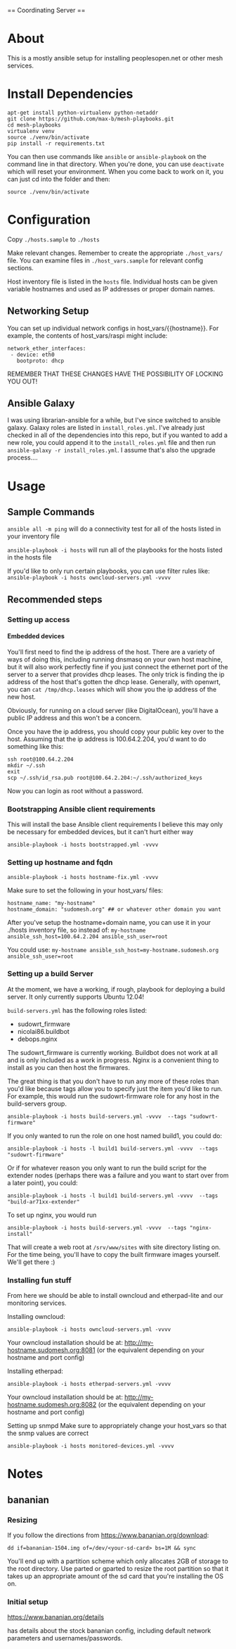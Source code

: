 == Coordinating Server ==

# About

This is a mostly ansible setup for installing peoplesopen.net or other mesh services.

# Install Dependencies

```
apt-get install python-virtualenv python-netaddr
git clone https://github.com/max-b/mesh-playbooks.git
cd mesh-playbooks
virtualenv venv
source ./venv/bin/activate
pip install -r requirements.txt
```

You can then use commands like `ansible` or `ansible-playbook` on the command line in that directory.
When you're done, you can use `deactivate` which will reset your environment.
When you come back to work on it, you can just cd into the folder and then:

```
source ./venv/bin/activate
```

# Configuration

Copy `./hosts.sample` to `./hosts`

Make relevant changes. Remember to create the appropriate `./host_vars/` file. You can examine files in 
`./host_vars.sample` for relevant config sections.

Host inventory file is listed in the `hosts` file. Individual hosts can be given variable hostnames
and used as IP addresses or proper domain names. 

## Networking Setup
You can set up individual network configs in host_vars/{{hostname}}. For example, the contents of host_vars/raspi might include:

```
network_ether_interfaces:
 - device: eth0
   bootproto: dhcp
```
REMEMBER THAT THESE CHANGES HAVE THE POSSIBILITY OF LOCKING YOU OUT!

## Ansible Galaxy

I was using librarian-ansible for a while, but I've since switched to ansible galaxy. 
Galaxy roles are listed in `install_roles.yml`. 
I've already just checked in all of the dependencies into this repo, but if you wanted to add a new role, you could
append it to the `install_roles.yml` file and then run `ansible-galaxy -r install_roles.yml`. 
I assume that's also the upgrade process....


# Usage

## Sample Commands

`ansible all -m ping`
will do a connectivity test for all of the hosts listed in your inventory file

`ansible-playbook -i hosts`
will run all of the playbooks for the hosts listed in the hosts file

If you'd like to only run certain playbooks, you can use filter rules like:
`ansible-playbook -i hosts owncloud-servers.yml -vvvv`

## Recommended steps

### Setting up access

#### Embedded devices

You'll first need to find the ip address of the host. There are a variety of ways of doing this, including running
dnsmasq on your own host machine, but it will also work perfectly fine if you just connect the ethernet port of the server to a 
server that provides dhcp leases. The only trick is finding the ip address of the host that's gotten the dhcp lease. Generally, with
openwrt, you can `cat /tmp/dhcp.leases` which will show you the ip address of the new host.

Obviously, for running on a cloud server (like DigitalOcean), you'll have a public IP address and this won't be a concern.

Once you have the ip address, you should copy your public key over to the host. Assuming that the ip address is 100.64.2.204, you'd want to do something like this:
```
ssh root@100.64.2.204
mkdir ~/.ssh
exit
scp ~/.ssh/id_rsa.pub root@100.64.2.204:~/.ssh/authorized_keys
```

Now you can login as root without a password.

### Bootstrapping Ansible client requirements

This will install the base Ansible client requirements 
I believe this may only be necessary for embedded devices, 
but it can't hurt either way
```
ansible-playbook -i hosts bootstrapped.yml -vvvv
```

### Setting up hostname and fqdn

```
ansible-playbook -i hosts hostname-fix.yml -vvvv 
```

Make sure to set the following in your host_vars/ files:
```
hostname_name: "my-hostname"
hostname_domain: "sudomesh.org" ## or whatever other domain you want
```

After you've setup the hostname+domain name, you can use it in your ./hosts inventory file, so instead of:
`my-hostname ansible_ssh_host=100.64.2.204 ansible_ssh_user=root`

You could use:
`my-hostname ansible_ssh_host=my-hostname.sudomesh.org ansible_ssh_user=root`

### Setting up a build Server ###

At the moment, we have a working, if rough, playbook for deploying a build server. 
It only currently supports Ubuntu 12.04!

`build-servers.yml` has the following roles listed:
- sudowrt_firmware
- nicolai86.buildbot
- debops.nginx

The sudowrt_firmware is currently working. Buildbot does not work at all and is only included as a work in progress.
Nginx is a convenient thing to install as you can then host the firmwares.

The great thing is that you don't have to run any more of these roles than you'd like because tags allow you to 
specify just the item you'd like to run. For example, this would run the sudowrt-firmware role for any host in 
the build-servers group.

`ansible-playbook -i hosts build-servers.yml -vvvv  --tags "sudowrt-firmware"`

If you only wanted to run the role on one host named build1, you could do:

`ansible-playbook -i hosts -l build1 build-servers.yml -vvvv  --tags "sudowrt-firmware"`

Or if for whatever reason you only want to run the build script for the extender nodes 
(perhaps there was a failure and you want to start over from a later point), you could:

`ansible-playbook -i hosts -l build1 build-servers.yml -vvvv  --tags "build-ar71xx-extender"`

 
To set up nginx, you would run

`ansible-playbook -i hosts build-servers.yml -vvvv  --tags "nginx-install"`

That will create a web root at `/srv/www/sites` with site directory listing on. For the time being, you'll have to copy
the built firmware images yourself. We'll get there :)

### Installing fun stuff

From here we should be able to install owncloud and etherpad-lite and our monitoring services.

Installing owncloud:
```
ansible-playbook -i hosts owncloud-servers.yml -vvvv 
```

Your owncloud installation should be at: http://my-hostname.sudomesh.org:8081 (or the equivalent depending on your hostname and port config)


Installing etherpad:
```
ansible-playbook -i hosts etherpad-servers.yml -vvvv 
```

Your owncloud installation should be at: http://my-hostname.sudomesh.org:8082 (or the equivalent depending on your hostname and port config)


Setting up snmpd
Make sure to appropriately change your host_vars so that the snmp values are correct
```
ansible-playbook -i hosts monitored-devices.yml -vvvv 
```



# Notes

## bananian

### Resizing
If you follow the directions from https://www.bananian.org/download:
```
dd if=bananian-1504.img of=/dev/<your-sd-card> bs=1M && sync
```

You'll end up with a partition scheme which only allocates 2GB of storage to the root directory.
Use parted or gparted to resize the root partition so that it takes up an appropriate amount of the sd card
that you're installing the OS on.

### Initial setup

https://www.bananian.org/details 

has details about the stock bananian config, including default network parameters and usernames/passwords.
